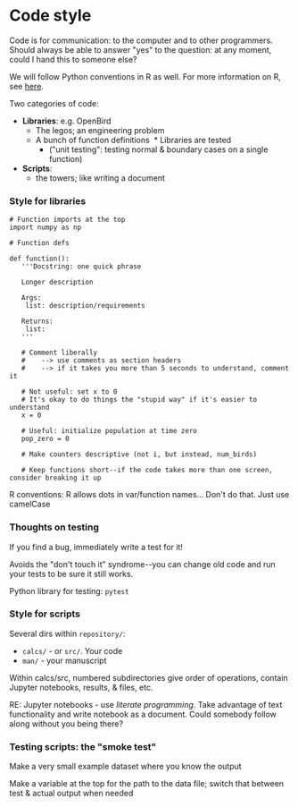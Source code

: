 # Code style

Code is for communication: to the computer and to other programmers. 
Should always be able to answer "yes" to the question: at any moment, could I hand this to someone else?

We will follow Python conventions in R as well. For more information on R, see [here](https://mikoontz.github.io/data-carpentry-week/).

Two categories of code:
* **Libraries**: e.g. OpenBird
  * The legos; an engineering problem
  * A bunch of function definitions
  * Libraries are tested 
     * ("unit testing": testing normal & boundary cases on a single function)
* **Scripts**: 
  * the towers; like writing a document

### Style for libraries
```
# Function imports at the top
import numpy as np

# Function defs

def function():
   '''Docstring: one quick phrase
   
   Longer description
   
   Args:
    list: description/requirements
     
   Returns:
    list:
   '''
   
   # Comment liberally
   #    --> use comments as section headers
   #    --> if it takes you more than 5 seconds to understand, comment it
   
   # Not useful: set x to 0
   # It's okay to do things the "stupid way" if it's easier to understand
   x = 0
   
   # Useful: initialize population at time zero
   pop_zero = 0
   
   # Make counters descriptive (not i, but instead, num_birds)
   
   # Keep functions short--if the code takes more than one screen, consider breaking it up
```

R conventions: R allows dots in var/function names... Don't do that. Just use camelCase

### Thoughts on testing
If you find a bug, immediately write a test for it!

Avoids the "don't touch it" syndrome--you can change old code and run your tests to be sure it still works.

Python library for testing: `pytest`

### Style for scripts
Several dirs within `repository/`:
+ `calcs/` - or `src/`. Your code 
+ `man/` - your manuscript


Within calcs/src, numbered subdirectories give order of operations, contain Jupyter notebooks, results, & files, etc.

RE: Jupyter notebooks - use *literate programming*. Take advantage of text functionality and write notebook as a document. Could somebody follow along without you being there?

### Testing scripts: the "smoke test"
Make a very small example dataset where you know the output

Make a variable at the top for the path to the data file; switch that between test & actual output when needed

